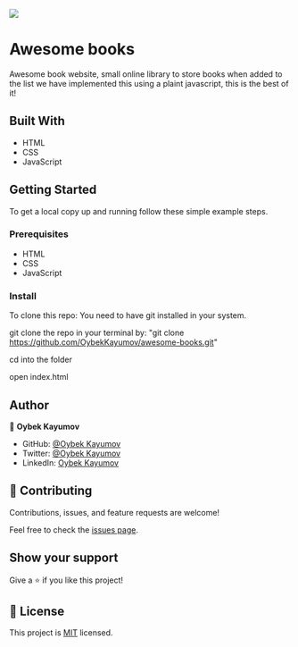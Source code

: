 ![](https://img.shields.io/badge/Microverse-blueviolet)

# Awesome books

Awesome book website, small online library to store books when added to the list we have implemented this using a plaint javascript, this is the best of it!

## Built With

- HTML
- CSS
- JavaScript

## Getting Started

To get a local copy up and running follow these simple example steps.

### Prerequisites

- HTML
- CSS
- JavaScript

### Install

To clone this repo: You need to have git installed in your system.

git clone the repo in your terminal by: "git clone https://github.com/OybekKayumov/awesome-books.git"

cd into the folder

open index.html

## Author

👤 **Oybek Kayumov**

- GitHub: [@Oybek Kayumov](https://github.com/)
- Twitter: [@Oybek Kayumov](https://twitter.com/)
- LinkedIn: [Oybek Kayumov](https://www.linkedin.com/)

## 🤝 Contributing

Contributions, issues, and feature requests are welcome!

Feel free to check the [issues page](https://github.com/OybekKayumov/awesome-books/issues).

## Show your support

Give a ⭐️ if you like this project!

## 📝 License

This project is [MIT](./MIT.md) licensed.
